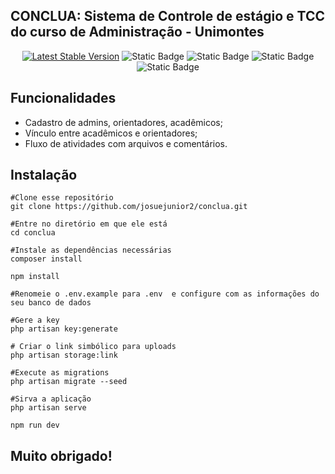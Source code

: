 
## CONCLUA: Sistema de Controle de estágio e TCC do curso de Administração - Unimontes
<p align="center">
<a href="https://packagist.org/packages/laravel/framework"><img src="https://img.shields.io/packagist/v/laravel/framework" alt="Latest Stable Version"></a>
<img alt="Static Badge" src="https://img.shields.io/badge/php-8.2.13-black">
<img alt="Static Badge" src="https://img.shields.io/badge/composer-2.7.6-white">
<img alt="Static Badge" src="https://img.shields.io/badge/laravel-10.35.0-red">
<img alt="Static Badge" src="https://img.shields.io/badge/npm-10.2.3-purple">
</p>


## Funcionalidades

- Cadastro de admins, orientadores, acadêmicos;
- Vínculo entre acadêmicos e orientadores;
- Fluxo de atividades com arquivos e comentários.

## Instalação

    #Clone esse repositório
    git clone https://github.com/josuejunior2/conclua.git
    
    #Entre no diretório em que ele está
    cd conclua

    #Instale as dependências necessárias
    composer install

    npm install

    #Renomeie o .env.example para .env  e configure com as informações do seu banco de dados

    #Gere a key
    php artisan key:generate 
    
    # Criar o link simbólico para uploads
    php artisan storage:link  

    #Execute as migrations
    php artisan migrate --seed

    #Sirva a aplicação
    php artisan serve

    npm run dev



## Muito obrigado!
